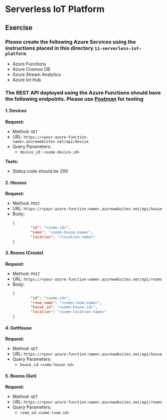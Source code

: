 # Serverless IoT Platform

## Exercise

### Please create the following Azure Services using the instructions placed in this directory `11-serverless-iot-platform`
   - Azure Functions
   - Azure Cosmos DB
   - Azure Stream Analytics
   - Azure Iot Hub
### The REST API deployed using the Azure Functions should have the following endpoints. Please use [Postman](https://postman.com/) for testing

#### 1. Devices

**Request:**
- Method: `GET`
- URL: `https://<your-azure-function-name>.azurewebsites.net/api/device`
- Query Parameters:
	- `device_id` : `<some-device-id>`

**Tests:**
- Status code should be 200

#### 2. Houses

**Request:**
- Method: `POST`
- URL: `https://<your-azure-function-name>.azurewebsites.net/api/house`
- Body:
	```json
	{
			"id": "<some-id>",
			"name": "<some-house-name>",
			"location": "<location-name>"
	}
	```

#### 3. Rooms (Create)

**Request:**
- Method: `POST`
- URL: `https://<your-azure-function-name>.azurewebsites.net/api/rooms`
- Body:
	```json
	{
			"id": "<some-id>",
			"room_name": "<some-room-name>",
			"house_id": "<some-house-id>",
			"location": "<some-location-name>"
	}
	```

#### 4. GetHouse

**Request:**
- Method: `GET`
- URL: `https://<your-azure-function-name>.azurewebsites.net/api/house`
- Query Parameters:
	- `house_id`: `<some-house-id>`

#### 5. Rooms (Get)

**Request:**
- Method: `GET`
- URL: `https://<your-azure-function-name>.azurewebsites.net/api/rooms`
- Query Parameters:
	- `room_id`: `<some-room-id>` 
